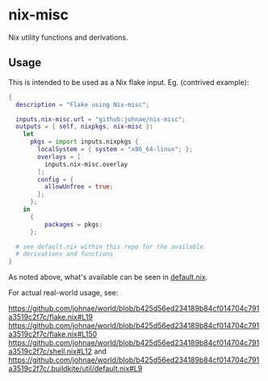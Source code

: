 # nix-misc

Nix utility functions and derivations.

## Usage

This is intended to be used as a Nix flake input. Eg. (contrived example):

```nix
{
  description = "Flake using Nix-misc";

  inputs.nix-misc.url = "github:johnae/nix-misc";
  outputs = { self, nixpkgs, nix-misc }:
    let
      pkgs = import inputs.nixpkgs {
        localSystem = { system = "x86_64-linux"; };
        overlays = [
          inputs.nix-misc.overlay
        ];
        config = {
          allowUnfree = true;
        };
      };
    in
      {
          packages = pkgs;
      };

  # see default.nix within this repo for the available
  # derivations and functions
}
```

As noted above, what's available can be seen in [default.nix](default.nix).

For actual real-world usage, see:

https://github.com/johnae/world/blob/b425d56ed234189b84cf014704c791a3519c2f7c/flake.nix#L19
https://github.com/johnae/world/blob/b425d56ed234189b84cf014704c791a3519c2f7c/flake.nix#L150
https://github.com/johnae/world/blob/b425d56ed234189b84cf014704c791a3519c2f7c/shell.nix#L12
and
https://github.com/johnae/world/blob/b425d56ed234189b84cf014704c791a3519c2f7c/.buildkite/util/default.nix#L9